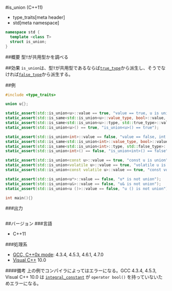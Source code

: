 #is_union (C++11)
* type_traits[meta header]
* std[meta namespace]

```cpp
namespace std {
  template <class T>
  struct is_union;
}
```

##概要
型`T`が共用型かを調べる


##効果
`is_union`は、型`T`が共用型であるならば[`true_type`](./integral_constant-true_type-false_type.md)から派生し、そうでなければ[`false_type`](./integral_constant-true_type-false_type.md)から派生する。


##例
```cpp
#include <type_traits>

union u{};

static_assert(std::is_union<u>::value == true, "value == true, u is union");
static_assert(std::is_same<std::is_union<u>::value_type, bool>::value, "value_type == bool");
static_assert(std::is_same<std::is_union<u>::type, std::true_type>::value, "type == true_type");
static_assert(std::is_union<u>() == true, "is_union<u>() == true");

static_assert(std::is_union<int>::value == false, "value == false, int is not union");
static_assert(std::is_same<std::is_union<int>::value_type, bool>::value, "value_type == bool");
static_assert(std::is_same<std::is_union<int>::type, std::false_type>::value, "type == false_type");
static_assert(std::is_union<int>() == false, "is_union<int>() == false");

static_assert(std::is_union<const u>::value == true, "const u is union");
static_assert(std::is_union<volatile u>::value == true, "volatile u is union");
static_assert(std::is_union<const volatile u>::value == true, "const volatile u is union");

static_assert(std::is_union<u*>::value == false, "u* is not union");
static_assert(std::is_union<u&>::value == false, "u& is not union");
static_assert(std::is_union<u ()>::value == false, "u () is not union");

int main(){}
```

###出力
```
```

##バージョン
###言語
- C++11

###処理系
- [GCC, C++0x mode](/implementation.md#gcc): 4.3.4, 4.5.3, 4.6.1, 4.7.0
- [Visual C++](/implementation.md#visual_cpp) 10.0

####備考
上の例でコンパイラによってはエラーになる。GCC 4.3.4, 4.5.3, Visual C++ 10.0 は [`integral_constant`](./integral_constant-true_type-false_type.md) が `operator bool()` を持っていないためエラーになる。

